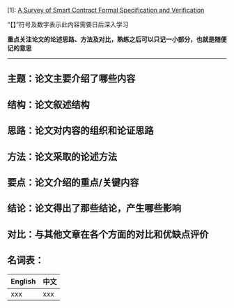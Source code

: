 [1]: [A Survey of Smart Contract Formal Specification and Verification](http://arxiv.org/abs/2008.02712)

“【】”符号及数字表示此内容需要日后深入学习

**重点关注论文的论述思路、方法及对比，熟练之后可以只记一小部分，也就是随便记的意思**

---

## 主题：论文主要介绍了哪些内容



## 结构：论文叙述结构



## 思路：论文对内容的组织和论证思路



## 方法：论文采取的论述方法



## 要点：论文介绍的重点/关键内容



## 结论：论文得出了那些结论，产生哪些影响



## 对比：与其他文章在各个方面的对比和优缺点评价



## 名词表：

| English | 中文 |
| ------- | ---- |
| xxx     | xxx  |

